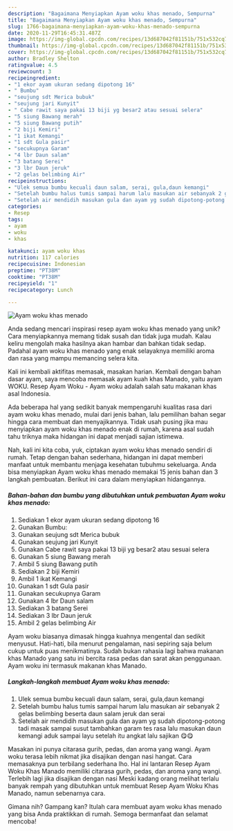 ```yaml
---
description: "Bagaimana Menyiapkan Ayam woku khas menado, Sempurna"
title: "Bagaimana Menyiapkan Ayam woku khas menado, Sempurna"
slug: 1766-bagaimana-menyiapkan-ayam-woku-khas-menado-sempurna
date: 2020-11-29T16:45:31.487Z
image: https://img-global.cpcdn.com/recipes/13d687042f81151b/751x532cq70/ayam-woku-khas-menado-foto-resep-utama.jpg
thumbnail: https://img-global.cpcdn.com/recipes/13d687042f81151b/751x532cq70/ayam-woku-khas-menado-foto-resep-utama.jpg
cover: https://img-global.cpcdn.com/recipes/13d687042f81151b/751x532cq70/ayam-woku-khas-menado-foto-resep-utama.jpg
author: Bradley Shelton
ratingvalue: 4.5
reviewcount: 3
recipeingredient:
- "1 ekor ayam ukuran sedang dipotong 16"
- " Bumbu"
- "seujung sdt Merica bubuk"
- "seujung jari Kunyit"
- " Cabe rawit saya pakai 13 biji yg besar2 atau sesuai selera"
- "5 siung Bawang merah"
- "5 siung Bawang putih"
- "2 biji Kemiri"
- "1 ikat Kemangi"
- "1 sdt Gula pasir"
- "secukupnya Garam"
- "4 lbr Daun salam"
- "3 batang Serei"
- "3 lbr Daun jeruk"
- "2 gelas belimbing Air"
recipeinstructions:
- "Ulek semua bumbu kecuali daun salam, serai, gula,daun kemangi"
- "Setelah bumbu halus tumis sampai harum lalu masukan air sebanyak 2 gelas belimbing beserta daun salam jeruk dan serai"
- "Setelah air mendidih masukan gula dan ayam yg sudah dipotong-potong tadi masak sampai susut tambahkan garam tes rasa lalu masukan daun kemangi aduk sampai layu setelah itu angkat lalu sajikan 😋😋"
categories:
- Resep
tags:
- ayam
- woku
- khas

katakunci: ayam woku khas 
nutrition: 117 calories
recipecuisine: Indonesian
preptime: "PT38M"
cooktime: "PT38M"
recipeyield: "1"
recipecategory: Lunch

---
```



![Ayam woku khas menado](https://img-global.cpcdn.com/recipes/13d687042f81151b/751x532cq70/ayam-woku-khas-menado-foto-resep-utama.jpg)

Anda sedang mencari inspirasi resep ayam woku khas menado yang unik? Cara menyiapkannya memang tidak susah dan tidak juga mudah. Kalau keliru mengolah maka hasilnya akan hambar dan bahkan tidak sedap. Padahal ayam woku khas menado yang enak selayaknya memiliki aroma dan rasa yang mampu memancing selera kita.

Kali ini kembali aktifitas memasak, masakan harian. Kembali dengan bahan dasar ayam, saya mencoba memasak ayam kuah khas Manado, yaitu ayam WOKU. Resep Ayam Woku - Ayam woku adalah salah satu makanan khas asal Indonesia.

Ada beberapa hal yang sedikit banyak mempengaruhi kualitas rasa dari ayam woku khas menado, mulai dari jenis bahan, lalu pemilihan bahan segar hingga cara membuat dan menyajikannya. Tidak usah pusing jika mau menyiapkan ayam woku khas menado enak di rumah, karena asal sudah tahu triknya maka hidangan ini dapat menjadi sajian istimewa.


Nah, kali ini kita coba, yuk, ciptakan ayam woku khas menado sendiri di rumah. Tetap dengan bahan sederhana, hidangan ini dapat memberi manfaat untuk membantu menjaga kesehatan tubuhmu sekeluarga. Anda bisa menyiapkan Ayam woku khas menado memakai 15 jenis bahan dan 3 langkah pembuatan. Berikut ini cara dalam menyiapkan hidangannya.

<!--inarticleads1-->

##### Bahan-bahan dan bumbu yang dibutuhkan untuk pembuatan Ayam woku khas menado:

1. Sediakan 1 ekor ayam ukuran sedang dipotong 16
1. Gunakan  Bumbu:
1. Gunakan seujung sdt Merica bubuk
1. Gunakan seujung jari Kunyit
1. Gunakan  Cabe rawit saya pakai 13 biji yg besar2 atau sesuai selera
1. Gunakan 5 siung Bawang merah
1. Ambil 5 siung Bawang putih
1. Sediakan 2 biji Kemiri
1. Ambil 1 ikat Kemangi
1. Gunakan 1 sdt Gula pasir
1. Gunakan secukupnya Garam
1. Gunakan 4 lbr Daun salam
1. Sediakan 3 batang Serei
1. Sediakan 3 lbr Daun jeruk
1. Ambil 2 gelas belimbing Air


Ayam woku biasanya dimasak hingga kuahnya mengental dan sedikit menyusut. Hati-hati, bila menurut pengalaman, nasi sepiring saja belum cukup untuk puas menikmatinya. Sudah bukan rahasia lagi bahwa makanan khas Manado yang satu ini bercita rasa pedas dan sarat akan penggunaan. Ayam woku ini termasuk makanan khas Manado. 

<!--inarticleads2-->

##### Langkah-langkah membuat Ayam woku khas menado:

1. Ulek semua bumbu kecuali daun salam, serai, gula,daun kemangi
1. Setelah bumbu halus tumis sampai harum lalu masukan air sebanyak 2 gelas belimbing beserta daun salam jeruk dan serai
1. Setelah air mendidih masukan gula dan ayam yg sudah dipotong-potong tadi masak sampai susut tambahkan garam tes rasa lalu masukan daun kemangi aduk sampai layu setelah itu angkat lalu sajikan 😋😋


Masakan ini punya citarasa gurih, pedas, dan aroma yang wangi. Ayam woku terasa lebih nikmat jika disajikan dengan nasi hangat. Cara memasaknya pun terbilang sederhana lho. Hal ini lantaran Resep Ayam Woku Khas Manado memiliki citarasa gurih, pedas, dan aroma yang wangi. Terlebih lagi jika disajikan dengan nasi Meski kadang orang melihat terlalu banyak rempah yang dibutuhkan untuk membuat Resep Ayam Woku Khas Manado, namun sebenarnya cara. 

Gimana nih? Gampang kan? Itulah cara membuat ayam woku khas menado yang bisa Anda praktikkan di rumah. Semoga bermanfaat dan selamat mencoba!
